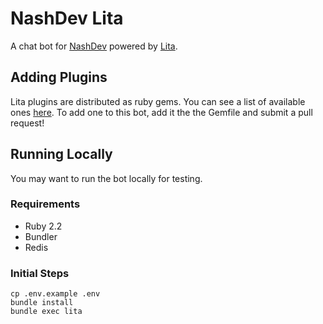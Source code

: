 # NashDev Lita

A chat bot for [NashDev](https://nashdev.slack.com) powered by [Lita](http://docs.lita.io/).

## Adding Plugins

Lita plugins are distributed as ruby gems. You can see a list of available ones [here](https://www.lita.io/plugins). To add one to this bot, add it the the Gemfile and submit a pull request!

## Running Locally

You may want to run the bot locally for testing.

### Requirements

* Ruby 2.2
* Bundler
* Redis

### Initial Steps

```
cp .env.example .env
bundle install
bundle exec lita
```
